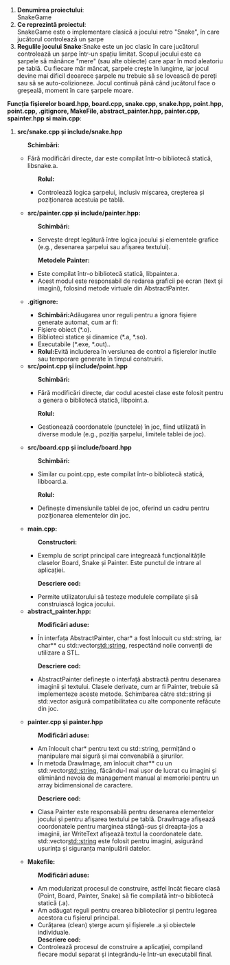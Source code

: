 <body >
<ol>
       
 <li><b> Denumirea proiectului</b>: </li>
SnakeGame

 <li><b>Ce reprezintă proiectul</b>: </li>
SnakeGame este o implementare clasică a jocului retro "Snake", în care jucătorul controlează un șarpe 

 <li><b>Regulile jocului Snake</b>:Snake este un joc clasic în care jucătorul controlează un șarpe într-un spațiu limitat. Scopul jocului este ca șarpele să mănânce "mere" (sau alte obiecte) care apar în mod aleatoriu pe tablă. Cu fiecare măr mâncat, șarpele crește în lungime, iar jocul devine mai dificil deoarece șarpele nu trebuie să se lovească de pereți sau să se auto-colizioneze. Jocul continuă până când jucătorul face o greșeală, moment în care șarpele moare. </li>

 </ol>
<b>Funcția fișierelor board.hpp, board.cpp, snake.cpp, snake.hpp, point.hpp, point.cpp, .gitignore, MakeFile, abstract_painter.hpp, painter.cpp, spainter.hpp si main.cpp</b>:
<body >
    <ol>       






<li><b>src/snake.cpp și include/snake.hpp</b> </li>
     <ul>     
            
<b>Schimbări:</b> 
     <li>  Fără modificări directe, dar este compilat într-o bibliotecă statică, libsnake.a.</li>
     
<ul>
     
<b>Rolul:</b>
       <li>Controlează logica șarpelui, inclusiv mișcarea, creșterea și poziționarea acestuia pe tablă.</il>
</ul>





<li><b>src/painter.cpp și include/painter.hpp:</b> </li>
     <ul>     
            
<b>Schimbări:</b> 
     <li> Servește drept legătură între logica jocului și elementele grafice (e.g., desenarea șarpelui sau afișarea textului).</li>
</ul>
<ul>
     
<b>Metodele Painter:</b>
       <li>Este compilat într-o bibliotecă statică, libpainter.a.</il>
     <li>Acest modul este responsabil de redarea graficii pe ecran (text și imagini), folosind metode virtuale din AbstractPainter.</il>
</ul>



<li><b>.gitignore:</b> </li>

<ul>
<li><b>Schimbări:</b>Adăugarea unor reguli pentru a ignora fișiere generate automat, cum ar fi:</il>
<li>Fișiere obiect (*.o).</il>
<li>Biblioteci statice și dinamice (*.a, *.so).</il>
<li>Executabile (*.exe, *.out)..</il>
<li><b>Rolul:</b>Evită includerea în versiunea de control a fișierelor inutile sau temporare generate în timpul construirii.</il>

</ul>









<li><b>src/point.cpp și include/point.hpp</b> </li>
     <ul>     
            
<b>Schimbări:</b>
       <li>Fără modificări directe, dar codul acestei clase este folosit pentru a genera o bibliotecă statică, libpoint.a.</il>
</ul>
<ul>
     
<b>Rolul:</b>
       <li>Gestionează coordonatele (punctele) în joc, fiind utilizată în diverse module (e.g., poziția șarpelui, limitele tablei de joc).</il>
    
</ul>





<li><b>src/board.cpp și include/board.hpp</b> </li>
     <ul>     
            
<b>Schimbări:</b>
       <li>Similar cu point.cpp, este compilat într-o bibliotecă statică, libboard.a.</il>
</ul>
<ul>
     
<b>Rolul:</b>
       <li>Definește dimensiunile tablei de joc, oferind un cadru pentru poziționarea elementelor din joc.</il>
     

   
</ul>











<li><b>main.cpp:</b> </li>
     <ul>     
            
<b>Constructori:</b>
       <li>Exemplu de script principal care integrează funcționalitățile claselor Board, Snake și Painter. Este punctul de intrare al aplicației.</il>
       
<b>Descriere cod:</b> 
 <li>Permite utilizatorului să testeze modulele compilate și să construiască logica jocului. </li>
</ul>






<li><b>abstract_painter.hpp:</b> </li>
           <ul>
                  
<b>Modificări aduse:</b> 
       <li>În interfața AbstractPainter, char* a fost înlocuit cu std::string, iar char** cu std::vector<std::string>, respectând noile convenții de utilizare a STL.</li>
       
<b>Descriere cod:</b> 
       <li>AbstractPainter definește o interfață abstractă pentru desenarea imaginii și textului. Clasele derivate, cum ar fi Painter, trebuie să implementeze aceste metode. Schimbarea către std::string și std::vector asigură compatibilitatea cu alte componente refăcute din joc.</li>
        
</ul>





<li><b>painter.cpp și painter.hpp</b> </li>
           <ul>
                  
<b>Modificări aduse:</b> 
       <li>Am înlocuit char* pentru text cu std::string, permițând o manipulare mai sigură și mai convenabilă a șirurilor.</li>
        <li>În metoda DrawImage, am înlocuit char** cu un std::vector<std::string>, făcându-l mai ușor de lucrat cu imagini și eliminând nevoia de management manual al memoriei pentru un array bidimensional de caractere.</li>
       
<b>Descriere cod:</b> 
       <li>Clasa Painter este responsabilă pentru desenarea elementelor jocului și pentru afișarea textului pe tablă. DrawImage afișează coordonatele pentru marginea stângă-sus și dreapta-jos a imaginii, iar WriteText afișează textul la coordonatele date. std::vector<std::string> este folosit pentru imagini, asigurând ușurința și siguranța manipulării datelor.</li>
 
</ul>




<li><b>Makefile:</b> </li>
           <ul>
                  
<b>Modificări aduse:</b> 
        <li> Am modularizat procesul de construire, astfel încât fiecare clasă (Point, Board, Painter, Snake) să fie compilată într-o bibliotecă statică (.a).</li>
        <li>    Am adăugat reguli pentru crearea bibliotecilor și pentru legarea acestora cu fișierul principal.</li> 
        <li> Curățarea (clean) șterge acum și fișierele .a și obiectele individuale. </li> 
<b>Descriere cod:</b> 
       <li>Controlează procesul de construire a aplicației, compiland fiecare modul separat și integrându-le într-un executabil final.</li>        
                   
</ul>
</ol>
</body>
